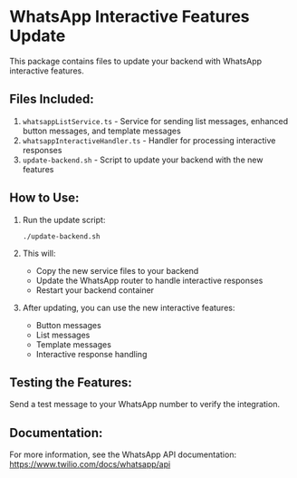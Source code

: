 # WhatsApp Interactive Features Update

This package contains files to update your backend with WhatsApp interactive features.

## Files Included:

1. `whatsappListService.ts` - Service for sending list messages, enhanced button messages, and template messages
2. `whatsappInteractiveHandler.ts` - Handler for processing interactive responses
3. `update-backend.sh` - Script to update your backend with the new features

## How to Use:

1. Run the update script:
   ```
   ./update-backend.sh
   ```

2. This will:
   - Copy the new service files to your backend
   - Update the WhatsApp router to handle interactive responses
   - Restart your backend container

3. After updating, you can use the new interactive features:
   - Button messages
   - List messages
   - Template messages
   - Interactive response handling

## Testing the Features:

Send a test message to your WhatsApp number to verify the integration.

## Documentation:

For more information, see the WhatsApp API documentation:
https://www.twilio.com/docs/whatsapp/api
